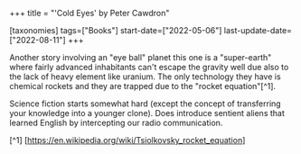 +++
title = "'Cold Eyes' by Peter Cawdron"

[taxonomies]
tags=["Books"]
start-date=["2022-05-06"]
last-update-date=["2022-08-11"]
+++

Another story involving an "eye ball" planet this one is a "super-earth" where fairly advanced inhabitants can't escape the gravity well due also to the lack of heavy element like uranium. The only technology they have is chemical rockets and they are trapped due to the "rocket equation"[^1]. 

Science fiction starts somewhat hard (except the concept of transferring your knowledge into a younger clone). Does introduce sentient aliens that learned English by intercepting our radio communication.

[^1] [https://en.wikipedia.org/wiki/Tsiolkovsky_rocket_equation]
